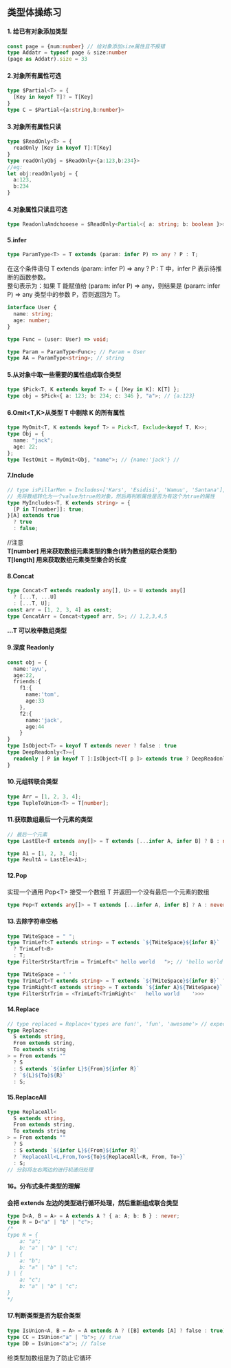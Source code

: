 ## 类型体操练习

#### 1. 给已有对象添加类型

```typescript
const page = {num:number} // 给对象添加size属性且不报错
type Addatr = typeof page & size:number
(page as Addatr).size = 33
```

#### 2.对象所有属性可选

```typescript
type $Partial<T> = {
  [Key in keyof T]? = T[Key]
}
type C = $Partial<{a:string,b:number}>

```

#### 3.对象所有属性只读

```typescript
type $ReadOnly<T> = {
  readOnly [Key in keyof T]:T[Key]
}
type readOnlyObj = $ReadOnly<{a:123,b:234}>
//eg:
let obj:readOnlyobj = {
  a:123,
  b:234
}
```

#### 4.对象属性只读且可选

```typescript
type ReadonluAndchooese = $ReadOnly<Partial<{ a: string; b: boolean }>>;
```

#### 5.infer

```typescript
type ParamType<T> = T extends (param: infer P) => any ? P : T;
```

在这个条件语句 T extends (param: infer P) => any ? P : T 中，infer P 表示待推断的函数参数。<br />整句表示为：如果 T 能赋值给 (param: infer P) => any，则结果是 (param: infer P) => any 类型中的参数 P，否则返回为 T。

```typescript
interface User {
  name: string;
  age: number;
}

type Func = (user: User) => void;

type Param = ParamType<Func>; // Param = User
type AA = ParamType<string>; // string
```

#### 5.从对象中取一些需要的属性组成联合类型

```typescript
type $Pick<T, K extends keyof T> = { [Key in K]: K[T] };
type obj = $Pick<{ a: 123; b: 234; c: 346 }, "a">; // {a:123}
```

#### 6.Omit&lt;T,K&gt;从类型 T 中剔除 K 的所有属性

```typescript
type MyOmit<T, K extends keyof T> = Pick<T, Exclude<keyof T, K>>;
type Obj = {
  name: "jack";
  age: 22;
};
type TestOmit = MyOmit<Obj, "name">; // {name:'jack'} //
```

#### 7.Include

```typescript
// type isPillarMen = Includes<['Kars', 'Esidisi', 'Wamuu', 'Santana'], 'Dio'> // expected to be `false`
// 先将数组转化为一个value为true的对象，然后再判断属性是否为有这个为true的属性
type MyIncludes<T, K extends string> = {
  [P in T[number]]: true;
}[A] extends true
  ? true
  : false;
```

//注意 <br />**T[number] 用来获取数组元素类型的集合(转为数组的联合类型)**<br />**T[length] 用来获取数组元素类型集合的长度**

#### 8.Concat

```typescript
type Concat<T extends readonly any[], U> = U extends any[]
  ? [...T, ...U]
  : [...T, U];
const arr = [1, 2, 3, 4] as const;
type ConcatArr = Concat<typeof arr, 5>; // 1,2,3,4,5
```

**...T 可以枚举数组类型**

#### 9.深度 Readonly

```typescript
const obj = {
  name:'ayu',
  age:22,
  friends:{
    f1:{
      name:'tom',
      age:33
    },
    f2:{
      name:'jack',
      age:44
    }
}
type IsObject<T> = keyof T extends never ? false : true
type DeepReadonly<T>={
  readonly [ P in keyof T ]:IsObject<T[ p ]> extends true ? DeepReadonly<T[ P ]> : T[ P ]
}
```

#### 10.元组转联合类型

```typescript
type Arr = [1, 2, 3, 4];
type TupleToUnion<T> = T[number];
```

#### 11.获取数组最后一个元素的类型

```typescript
// 最后一个元素
type LastEle<T extends any[]> = T extends [...infer A, infer B] ? B : never;

type A1 = [1, 2, 3, 4];
type ReultA = LastEle<A1>;
```

#### 12.Pop

实现一个通用 Pop&lt;T&gt; 接受一个数组 T 并返回一个没有最后一个元素的数组

```typescript
type Pop<T extends any[]> = T extends [...infer A, infer B] ? A : never;
```

#### 13.去除字符串空格

```typescript
type TWiteSpace = " ";
type TrimLeft<T extends string> = T extends `${TWiteSpace}${infer B}`
  ? TrimLeft<B>
  : T;
type FilterStrStartTrim = TrimLeft<" hello world   ">; // 'hello world   '
```

```typescript
type TWiteSpace = ' '
type TrimLeft<T extends string> = T extends `${TWiteSpace}${infer B}` ?  TrimLeft<B> : S
type TrimRight<T extends string> = T extends `${infer A}${TWiteSpace}` ? TrimRight<A> : S
type FilterStrTrim = <TrimLeft<TrimRight<'   hello world    '>>>
```

#### 14.Replace

```typescript
// type replaced = Replace<'types are fun!', 'fun', 'awesome'> // expected to be 'types are awesome!'
type Replace<
  S extends string,
  From extends string,
  To extends string
> = From extends ""
  ? S
  : S extends `${infer L}${From}${infer R}`
  ? `${L}${To}${R}`
  : S;
```

#### 15.ReplaceAll

```typescript
type ReplaceAll<
  S extends string,
  From extends string,
  To extends string
> = From extends ""
  ? S
  : S extends `${infer L}${From}${infer R}`
  ? `ReplaceAll<L,From,To>${To}${ReplaceAll<R, From, To>}`
  : S;
// 分别将左右两边的进行机递归处理
```

#### 16。分布式条件类型的理解

**会把 extends 左边的类型进行循环处理，然后重新组成联合类型**

```typescript
type D<A, B = A> = A extends A ? { a: A; b: B } : never;
type R = D<"a" | "b" | "c">;
/*
type R = {
    a: "a";
    b: "a" | "b" | "c";
} | {
    a: "b";
    b: "a" | "b" | "c";
} | {
    a: "c";
    b: "a" | "b" | "c";
}
*/
```

#### 17.判断类型是否为联合类型

```typescript
type IsUnion<A, B = A> = A extends A ? ([B] extends [A] ? false : true) : false;
type CC = ISUnion<"a" | "b">; // true
type DD = IsUnion<"a">; // false
```

给类型加数组是为了防止它循环
